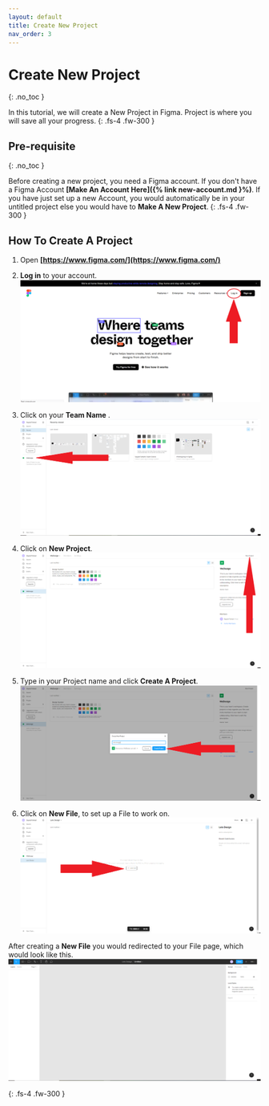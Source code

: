 ```yaml
---
layout: default
title: Create New Project
nav_order: 3
---
```


# Create New Project
{: .no_toc }

In this tutorial, we will create a New Project in Figma. Project is where you will save all your progress. 
{: .fs-4 .fw-300 }

## Pre-requisite
{: .no_toc }

Before creating a new project, you need a Figma account. If you don't have a Figma Account **[Make An Account Here]({% link new-account.md }%)**. If you have just set up a new Account, you would automatically be in your untitled project else you would have to **Make A New Project**.
{: .fs-4 .fw-300 }


## How To Create A Project

1. Open **[https://www.figma.com/](https://www.figma.com/)**

2.  **Log in** to your account.
  ![alt text](https://github.com/thesayedfahad/Fahad-Test-Docs/blob/gh-pages/assets/images/login.png?raw=true "Logo Title Text 0")


3. Click on your **Team Name** .
  ![alt text](https://github.com/thesayedfahad/Fahad-Test-Docs/blob/gh-pages/assets/images/wedes.png?raw=true "Logo Title Text 1")

4. Click on **New Project**.
  ![alt text](https://github.com/thesayedfahad/Fahad-Test-Docs/blob/gh-pages/assets/images/wedesign-2.png?raw=true "Logo Title Text 2")

5. Type in your Project name and click **Create A Project**.
  ![alt text](https://github.com/thesayedfahad/Fahad-Test-Docs/blob/gh-pages/assets/images/wedesin3.png?raw=true "Logo Title Text 3")

6. Click on **New File**, to set up a File to work on.
  ![alt text](https://github.com/thesayedfahad/Fahad-Test-Docs/blob/gh-pages/assets/images/4.png?raw=true "Logo Title Text 4")

After creating a **New File** you would redirected to your File page, which would look like this.
  ![alt text](https://github.com/thesayedfahad/Fahad-Test-Docs/blob/gh-pages/assets/images/55.png?raw=true "Logo Title Text 5")


{: .fs-4 .fw-300 }  

